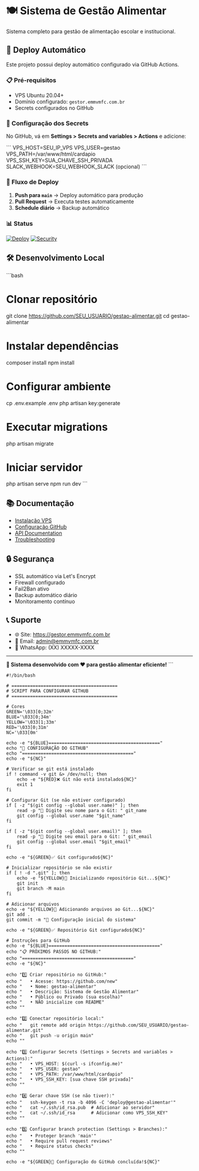 # 🍽️ Sistema de Gestão Alimentar

Sistema completo para gestão de alimentação escolar e institucional.

## 🚀 Deploy Automático

Este projeto possui deploy automático configurado via GitHub Actions.

### 📋 Pré-requisitos

- VPS Ubuntu 20.04+
- Domínio configurado: `gestor.emmvmfc.com.br`
- Secrets configurados no GitHub

### 🔧 Configuração dos Secrets

No GitHub, vá em **Settings > Secrets and variables > Actions** e adicione:

\`\`\`
VPS_HOST=SEU_IP_VPS
VPS_USER=gestao
VPS_PATH=/var/www/html/cardapio
VPS_SSH_KEY=SUA_CHAVE_SSH_PRIVADA
SLACK_WEBHOOK=SEU_WEBHOOK_SLACK (opcional)
\`\`\`

### 🌊 Fluxo de Deploy

1. **Push para `main`** → Deploy automático para produção
2. **Pull Request** → Executa testes automaticamente
3. **Schedule diário** → Backup automático

### 📊 Status

[![Deploy](https://github.com/SEU_USUARIO/gestao-alimentar/workflows/Deploy%20para%20VPS/badge.svg)](https://github.com/SEU_USUARIO/gestao-alimentar/actions)
[![Security](https://github.com/SEU_USUARIO/gestao-alimentar/workflows/Verificações%20de%20Segurança/badge.svg)](https://github.com/SEU_USUARIO/gestao-alimentar/actions)

## 🛠️ Desenvolvimento Local

\`\`\`bash
# Clonar repositório
git clone https://github.com/SEU_USUARIO/gestao-alimentar.git
cd gestao-alimentar

# Instalar dependências
composer install
npm install

# Configurar ambiente
cp .env.example .env
php artisan key:generate

# Executar migrations
php artisan migrate

# Iniciar servidor
php artisan serve
npm run dev
\`\`\`

## 📚 Documentação

- [Instalação VPS](docs/INSTALACAO_VPS.md)
- [Configuração GitHub](docs/GITHUB_CONFIG.md)
- [API Documentation](docs/API.md)
- [Troubleshooting](docs/TROUBLESHOOTING.md)

## 🔒 Segurança

- SSL automático via Let's Encrypt
- Firewall configurado
- Fail2Ban ativo
- Backup automático diário
- Monitoramento contínuo

## 📞 Suporte

- 🌐 Site: https://gestor.emmvmfc.com.br
- 📧 Email: admin@emmvmfc.com.br
- 📱 WhatsApp: (XX) XXXXX-XXXX

---

**🎉 Sistema desenvolvido com ❤️ para gestão alimentar eficiente!**
\`\`\`

```shellscript file="scripts/setup_github.sh"
#!/bin/bash

# ========================================
# SCRIPT PARA CONFIGURAR GITHUB
# ========================================

# Cores
GREEN='\033[0;32m'
BLUE='\033[0;34m'
YELLOW='\033[1;33m'
RED='\033[0;31m'
NC='\033[0m'

echo -e "${BLUE}=========================================="
echo "🐙 CONFIGURAÇÃO DO GITHUB"
echo "=========================================="
echo -e "${NC}"

# Verificar se git está instalado
if ! command -v git &> /dev/null; then
    echo -e "${RED}❌ Git não está instalado${NC}"
    exit 1
fi

# Configurar Git (se não estiver configurado)
if [ -z "$(git config --global user.name)" ]; then
    read -p "📝 Digite seu nome para o Git: " git_name
    git config --global user.name "$git_name"
fi

if [ -z "$(git config --global user.email)" ]; then
    read -p "📧 Digite seu email para o Git: " git_email
    git config --global user.email "$git_email"
fi

echo -e "${GREEN}✅ Git configurado${NC}"

# Inicializar repositório se não existir
if [ ! -d ".git" ]; then
    echo -e "${YELLOW}🔄 Inicializando repositório Git...${NC}"
    git init
    git branch -M main
fi

# Adicionar arquivos
echo -e "${YELLOW}📁 Adicionando arquivos ao Git...${NC}"
git add .
git commit -m "🚀 Configuração inicial do sistema"

echo -e "${GREEN}✅ Repositório Git configurado${NC}"

# Instruções para GitHub
echo -e "${BLUE}=========================================="
echo "📋 PRÓXIMOS PASSOS NO GITHUB:"
echo "=========================================="
echo -e "${NC}"

echo "1️⃣ Criar repositório no GitHub:"
echo "   • Acesse: https://github.com/new"
echo "   • Nome: gestao-alimentar"
echo "   • Descrição: Sistema de Gestão Alimentar"
echo "   • Público ou Privado (sua escolha)"
echo "   • NÃO inicialize com README"
echo ""

echo "2️⃣ Conectar repositório local:"
echo "   git remote add origin https://github.com/SEU_USUARIO/gestao-alimentar.git"
echo "   git push -u origin main"
echo ""

echo "3️⃣ Configurar Secrets (Settings > Secrets and variables > Actions):"
echo "   • VPS_HOST: $(curl -s ifconfig.me)"
echo "   • VPS_USER: gestao"
echo "   • VPS_PATH: /var/www/html/cardapio"
echo "   • VPS_SSH_KEY: [sua chave SSH privada]"
echo ""

echo "4️⃣ Gerar chave SSH (se não tiver):"
echo "   ssh-keygen -t rsa -b 4096 -C 'deploy@gestao-alimentar'"
echo "   cat ~/.ssh/id_rsa.pub  # Adicionar ao servidor"
echo "   cat ~/.ssh/id_rsa      # Adicionar como VPS_SSH_KEY"
echo ""

echo "5️⃣ Configurar branch protection (Settings > Branches):"
echo "   • Proteger branch 'main'"
echo "   • Require pull request reviews"
echo "   • Require status checks"
echo ""

echo -e "${GREEN}🎉 Configuração do GitHub concluída!${NC}"
